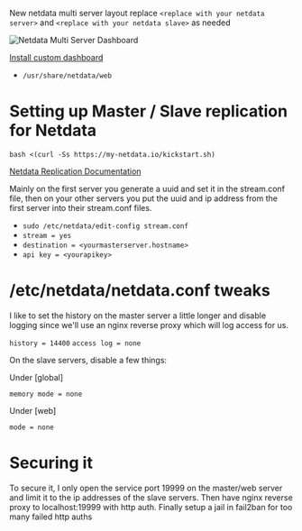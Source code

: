 New netdata multi server layout replace `<replace with your netdata server>` and `<replace with your netdata slave>` as needed

![Netdata Multi Server Dashboard](./netdatadash.png)

[Install custom dashboard](https://github.com/netdata/netdata/wiki/Custom-Dashboards)

* `/usr/share/netdata/web`

# Setting up Master / Slave replication for Netdata

`bash <(curl -Ss https://my-netdata.io/kickstart.sh)`

[Netdata Replication Documentation](https://github.com/netdata/netdata/tree/master/streaming)

Mainly on the first server you generate a uuid and set it in the stream.conf file, then on your other servers you put the uuid and ip address from the first server into their stream.conf files.

* `sudo /etc/netdata/edit-config stream.conf`
* `stream = yes`
* `destination = <yourmasterserver.hostname>`
* `api key = <yourapikey>`

# /etc/netdata/netdata.conf tweaks

I like to set the history on the master server a little longer and disable logging since we'll use an nginx reverse proxy which will log access for us.

`history = 14400`
`access log = none`

On the slave servers, disable a few things:

Under [global]

`memory mode = none`

Under [web]

`mode = none`

# Securing it

To secure it, I only open the service port 19999 on the master/web server and limit it to the ip addresses of the slave servers. Then have nginx reverse proxy to localhost:19999 with http auth. Finally setup a jail in fail2ban for too many failed http auths
